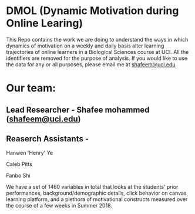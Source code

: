 # DMOL (Dynamic Motivation during Online Learing)
  This Repo contains the work we are doing to understand the ways in which dynamics of motivation on a weekly and daily basis alter learning trajectories of online learners in a Biological Sciences course at UCI. All the identifiers are removed for the purpose of analysis. If you would like to use the data for any or all purposes, please email me at shafeem@uci.edu.
  
# Our team:
 ## Lead Researcher - Shafee mohammed (shafeem@uci.edu)
  
 ## Reaserch Assistants - 
  Hanwen 'Henry' Ye
  
  Caleb Pitts
  
  Fanbo Shi
  
We have a set of 1460 variables in total that looks at the students' prior performances, background/demographic details, click behavior on canvas learning platform, and a plethora of motivational constructs measured over the course of a few weeks in Summer 2018.
